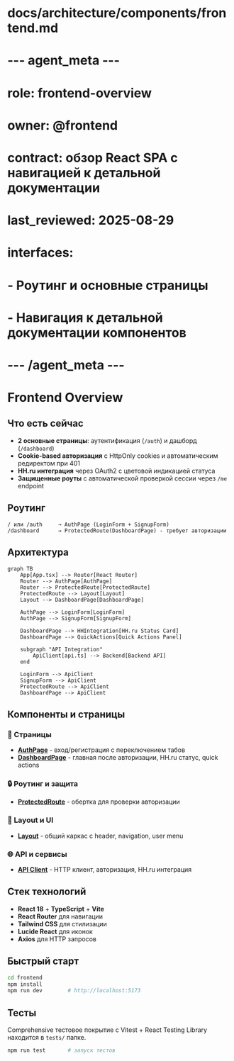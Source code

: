 # docs/architecture/components/frontend.md
# --- agent_meta ---
# role: frontend-overview
# owner: @frontend
# contract: обзор React SPA с навигацией к детальной документации
# last_reviewed: 2025-08-29
# interfaces:
#   - Роутинг и основные страницы
#   - Навигация к детальной документации компонентов
# --- /agent_meta ---

# Frontend Overview

## Что есть сейчас
- **2 основные страницы**: аутентификация (`/auth`) и дашборд (`/dashboard`)
- **Cookie-based авторизация** с HttpOnly cookies и автоматическим редиректом при 401
- **HH.ru интеграция** через OAuth2 с цветовой индикацией статуса
- **Защищенные роуты** с автоматической проверкой сессии через `/me` endpoint

## Роутинг
```
/ или /auth     → AuthPage (LoginForm + SignupForm)
/dashboard      → ProtectedRoute(DashboardPage) - требует авторизации
```

## Архитектура
```mermaid
graph TB
    App[App.tsx] --> Router[React Router]
    Router --> AuthPage[AuthPage]
    Router --> ProtectedRoute[ProtectedRoute]
    ProtectedRoute --> Layout[Layout] 
    Layout --> DashboardPage[DashboardPage]
    
    AuthPage --> LoginForm[LoginForm]
    AuthPage --> SignupForm[SignupForm]
    
    DashboardPage --> HHIntegration[HH.ru Status Card]
    DashboardPage --> QuickActions[Quick Actions Panel]
    
    subgraph "API Integration"
        ApiClient[api.ts] --> Backend[Backend API]
    end
    
    LoginForm --> ApiClient
    SignupForm --> ApiClient
    ProtectedRoute --> ApiClient
    DashboardPage --> ApiClient
```

## Компоненты и страницы

### 📄 Страницы
- **[AuthPage](./frontend/pages/auth-page.md)** - вход/регистрация с переключением табов
- **[DashboardPage](./frontend/pages/dashboard-page.md)** - главная после авторизации, HH.ru статус, quick actions

### 🔒 Роутинг и защита
- **[ProtectedRoute](./frontend/pages/protected-route.md)** - обертка для проверки авторизации

### 🎨 Layout и UI
- **[Layout](./frontend/components/layout.md)** - общий каркас с header, navigation, user menu

### 🌐 API и сервисы  
- **[API Client](./frontend/services/api-client.md)** - HTTP клиент, авторизация, HH.ru интеграция

## Стек технологий
- **React 18** + **TypeScript** + **Vite**
- **React Router** для навигации
- **Tailwind CSS** для стилизации
- **Lucide React** для иконок
- **Axios** для HTTP запросов

## Быстрый старт
```bash
cd frontend
npm install
npm run dev        # http://localhost:5173
```

## Тесты
Comprehensive тестовое покрытие с Vitest + React Testing Library находится в `tests/` папке.
```bash
npm run test       # запуск тестов
```